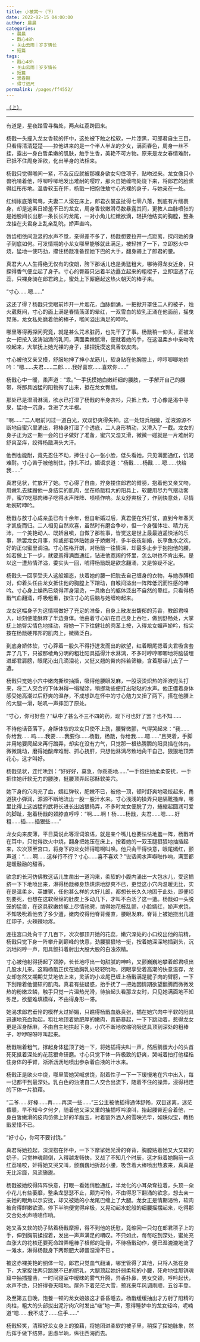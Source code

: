 ```yaml
---
title: 小被窝～（下）
date: 2022-02-15 04:00:00
author: 晨晨
categories:
  - 晨晨
  - 戬心48h
  - 关山云雨｜岁岁情长
  - 短篇
tags: 
  - 戬心48h
  - 关山云雨｜岁岁情长
  - 短篇
  - 思春期
  - 得寸进尺
permalink: /pages/ff4552/
---
```


<a href="/pages/709988/">（上）</a>

---

有道是，星夜踏雪寻梅处，两点红荔跨园来。

杨戬一头撞入龙女香软的怀中，这处被下触之松软，一片漆黑，可郎君自生三目，只看得清清楚楚——拉他进来的是一个半人半龙的少女，满面春色，周身一丝不挂，露出一身白皙柔嫩的肌肤，触手生香，美艳不可方物。原来是龙女春情难耐，已抵不住周身淫欲，化出半身的法相来。<!-- more -->

杨戬只觉得喉间一紧，不及反应就被那裸身欲女勾住项子，贴吻过来。龙女像只小兽吮啃着他，哼唧哼唧地发出难耐的嘤咛，那火自她缠吻处烧下来，将郎君的脸熏得红彤彤地。温香软玉在怀，杨戬一把抱住敖寸心光裸的身子，与她亲在一处。

红绡帐底落鸳鸯，夫妻二人滚在床上，郎君衣裳虽扯得七零八落，到底有片缕裹身，却是这素日娇羞不已的龙女，周身香软嫩滑尽数暴露其间，更教人血脉喷张的是她股间长出那一条长长的龙尾，一对小角儿红嫩欲滴，轻拱他结实的胸膛，整条龙挂在夫君身上乱亲乱吮，娇声直吟。

唇齿相依间汲汲的水声不觉，亲得差不多了，杨戬想要拉开一点距离，探问她的身子到底如何。可发情期的小龙女哪里能够就此满足，被轻推了一下，立即怒火中烧，猛地一使巧劲，攥住杨戬准备捏她下巴的大手，翻身骑上了郎君的腰。

真君大人人生得绝无仅有的俊朗，胯下那话儿也是勇猛粗大，哪待得龙女近身，只探得香气便立起了身子。寸心的臀瓣只沾着半边矗立起来的粗棍子，立即湿透了花蕊，只裸身骑在郎君跨上，蜜处上下厮磨起这热火朝天的棒子来。

“寸心……嗯……”

这还了得？杨戬只觉眼前炸开一片烟花，血脉翻涌，一把掀开罩住二人的被子，烛火葳蕤间，寸心的面上满是春情荡漾的晕红，一双雪白的软乳正涌在他面前，摇曳晃荡，龙女私处磨着他的棒子，喉间溢出满足的呻吟。

哪里等得再探问究竟，就是甚么咒术脏药，也先干了了事。杨戬稍一仰头，正被龙女一把按入波涛汹涌的乳间，满面柔嫩腻滑，便就着她的手，在这温柔乡中亲吻吮咬起来，大掌抚上她光裸的身子，揉捏抚摸这具香软皮肉。

寸心被他又亲又摸，舒服地抻了抻小龙筋儿，软身贴在他胸膛上，哼哼唧唧地娇吟：“嗯……夫君……二郎……我好喜欢……喜欢你……”

杨戬心中一暖，柔声道：“乖。”一手抚摸她白嫩纤细的腰肢，一手解开自己的腰带，将那具凶猛的阳物掏了出来，抵在龙女臀缝。

那处已是湿滑淋漓，欲水已打湿了杨戬的半身衣衫，只抵上去，寸心像是渴中寻泉，猛地一沉身，含进了大半根。

“啊……”二人眼前闪过一道白光，双双舒爽得失神。这一处短兵相接，淫液源源不断地自蜜穴里涌出，将棒身打湿了个透底，二人身形稍动，又滑入了一截。龙女的身子正为这一期一会的日子做好了准备，蜜穴又湿又滑，微微一碰就是一片难耐的舒爽至痒，绞得杨戬满头大汗。

他倒也能耐，竟先忍住不动，捧住寸心一张小脸，低头看她，只见满面通红，饥渴难耐。寸心苦于被他制住，挣扎不过，媚语求道：“杨戬……杨戬……嗯……快给我……”

真君见状，忙放开了她。寸心得了自由，拧身搂住郎君的臂膀，抱着他又亲又吻，用嫩乳去揉蹭他一身结实的肌肉，坐在杨戬粗大的阳具上，软腰用尽力气摆动套弄，蜜穴吃那肉棒子吃得水声阵阵、啧啧作响。龙女舒爽极了，作到快意处，尽情地婉转呻吟。

杨戬与敖寸心成亲虽已有十余年，但自新婚过后，真君便在外打仗，直到今年春天才凯旋而归。二人相见自然欢喜，虽然时有磨合争吵，但一个身强体壮、精力充沛，一个美艳动人、既娇且嗔，自做了那桩事，皆觉这是世上最最逍遥快活的乐事，除罢龙女月事，抑或郎君体贴她身子娇嫩时，多半夜夜新婚，长享鱼水之欢，好的正似蜜里调油。寸心性格开朗，对杨戬一往情深，却最多止步于抱抱他的腰，如若做上下一步，就要羞得满面通红，钻进他宽阔的怀里，怎么哄也不肯出来。是以这一遭热情洋溢，委实头一回，唬得杨戬既是欲念翻涌，又是惊疑不定。

杨戬头一回享受夫人这般媚态，扶着她的腰一把脱去自己缠身的衣物，与她赤膊相对，仰着头任由龙女抵住他的胸膛上下蹭动，自喉间溢出一阵阵低沉而性感的呻吟。寸心身上燥热已烧得浑身滚烫，一具嫩白的躯体泛出不自然的晕红，只看得杨戬气血翻涌，呼吸粗重，按住寸心的后脑与她缠吻起来。

龙女这幅身子为这情期做好了充足的准备，自身上散发出馥郁的芳香，教郎君嗅入，顷刻便能酥麻了半边身体。他由着寸心趴在自己身上吞吐，做到舒畅处，大掌抚上她臀尖情色地揉动，将她一下下往健壮的肉茎上按，入得龙女媚声娇吟，指尖按在杨戬硬邦邦的肌肉上，微微泛白。

到底身娇体软，寸心莽着一股久不得抒迸发而出的欲望，红着眼尾摁着夫君吸含套弄了几下，只被那棱角分明的粗壮阳具插得汁水淋漓，不多时哼哼唧唧地将脑袋埋进郎君肩膀，眼尾沁出几滴泪花，又挺又翘的臀肉抖若筛糠，含着那话儿去了一遭。

杨戬只觉她小穴中嫩肉撕绞抽搐，吸得他腰眼发麻，一股滚烫炽热的淫液兜头打来，将二人交合的下体淋得一塌糊涂，稍挪动些便打出哒哒的水声。他正僵着身体感受她高潮过后舒爽的温存，不成想趴在怀中的寸心勉力又扭了两下，搭在他腰上的大腿一滑，啪叽一声摔回了原处。

“寸心，你可好些？”纵中了甚么不三不四的药，现下可也好了罢？也不知……

不待他话音落下，身酥体软的龙女只使不上劲，腰臀微颤，气得哭起来：“我……你给我……呜……我要……我要你……杨戬，杨戬，你给我……嗯……”且哭着，手脚并用地要爬起来再行蹭弄，却实在没有力气，只觉那一根热腾腾的阳具插在体内，微微跳动，磨得她酸痒难耐、抓心挠肝，只想他淋漓尽致地肏干自己，狠狠地顶弄花心，这才叫好。

杨戬见状，连忙哄到：“好好好，莫急，你乖乖地……”一手抱住她柔柔安抚，一手把住她纤软无力的腰肢，挺腰顶弄起那酥软美穴。

她下身的穴肉充了血，嫣红弹软，肥嫩不已，被他一顶，顿时舒爽地吸绞起来，甬道狭小弹润，源源不断地流出一股一股汁水来。寸心浅浅的操弄只是隔靴搔痒，哪里比得上这凶猛的武将长进长出凶狠捣弄，不多时龙女便脱了力，蜷缩起圆润可爱的脚趾，抱着杨戬的颈脖直哼哼：“啊……啊！杨……杨戬，夫君……嗯……好粗……插……插狠些……”

龙女向来皮薄，平日莫说此等淫词浪语，就是亲个嘴儿也要怯怯地羞一阵，杨戬听在耳中，只觉得欲火中烧，翻身把她压在床上，按着她的一双玉腿狠狠地抽插起来，次次顶至宫口，将身下的龙女奸得嗯啊叫唤。他只肏干得快意，眼尾嫣红，颤声道：“……啊……这样行不行？寸心……喜不喜欢？”说话间水声噼啪作响，满室都是暖融融的甜香。

欲念的长河仿佛教这话儿生凿出一道沟来，柔软的小腹内涌出一大包水儿，受这插挤一下下地喷出来，淋得杨戬棒身热烘烘地舒爽不已，更觉这小穴内温暖无比，实在是温柔乡、英雄冢，任他甚么样的大好儿郎，都想长长久久地困于此处，即便顷刻要死，也想在这软绵绵的肚皮上多动几下，才叫不白活了这一遭。杨戬如一头脱笼的猛兽，在这具软嫩娇躯上尽情驰骋，凿得她花枝乱颤，小脸嫣红，娇声求饶，不知吸吮着他去了多少遭，嫩肉绞得他脊背绷直，腰眼发麻，脊背上被她挠出几道红印子，火辣辣地疼。

连往宫口处肏干了几百下，次次都顶开她的花蕊，嫩穴深处的小口绞出他的前精，杨戬只觉下身一阵攀升到巅峰的快意，劲腰狠狠地一挺，按着她深深地插到头，沉沉地闷哼一声，阳具颤抖着射出大股大股的白浊浓精。

寸心被他射得扬起了颈脖，长长地哼出一句甜腻的呻吟，又颤巍巍地攀着郎君喷出几股水儿来。这厢杨戬正伏在她胸乳处轻轻吮吻，闭眼享受着高潮的快意温存，龙女却忽然又期期艾艾地依上来，灵活的小龙尾巴缠上杨戬满是腱子肉的臂膀，一下下刮蹭着他健硕的肌肉。真君有些疑惑，抬手抚了一把她因情期欲望翻腾而微微发热的粉嫩龙鳞，触手只觉一片温热光滑，待抬起头看那龙女时，只见她满面地不知弥足，欲壑难填模样，不由得身形一滞。

她渴求郎君垂怜的模样太过娇媚，只瞧得杨戬血脉贲张，插在她穴肉中半软的阳具迅速地充血勃起，粗壮地顶着她肥厚的嫩肉，青筋暴起，一下下跳动着，惹得龙女更是浑身酥麻，不由自主地拱起下身，小穴不断地收缩吮吸这具顶到深处的粗棒子，咿咿呀呀哼叫起来。

杨戬喘着粗气，撑起身体猛顶了她一下，将她插得尖叫一声，然后鹅蛋大小的头首死死抵着深处的花蕊狠命研磨。寸心只觉下体一阵极致的舒爽，哭喊着拍打他桎梏住身体的手臂，淅淅沥沥地喷出参杂着白液的汁水来。

杨戬正是欲火中烧，哪里管她哭喊求饶，耐着性子一下一下缓慢地在穴中出入，每一记都干到最深处。乳白色的浊液自二人交合出流下，随着不住的操弄，浸得相连的下体一片狼藉。

“二爷……好棒……再……再深一些……”三公主被他插得通体舒畅，双目迷离，迷茫昏聩，早不知今夕何夕，随着他又深又重的抽插哼吟浪叫，抬起腰臀迎合着他，一身白皙嫩滑的皮肉仿佛上好的羊脂玉，衬着窗外洒入的雪映光华，如珠似宝，教杨戬爱惜不已。

“好寸心，你可不要讨饶。”

真君将她拉起，深深抱在怀中，一下下摩挲她光滑的脊背，胸膛贴着她又大又软的奶子，只觉神魂颠倒，入得越发畅快，又战了不知几个时辰，这才揪着她胸前一点红荔啃咬，奸得她又哭又叫，颤巍巍地折起小腰，吸含着大棒喷出热液来，真真是无比淫靡，风流旖旎。

杨戬被她绞得阵阵快意，打眼一看她俏脸通红，半龙化的小耳朵耷拉着，头顶一朵小花儿有些萎靡，整条龙瑟瑟不止，颇为可怜，不由得忍下翻涌的欲念，想去亲一亲她的眼角以示安抚，却又被她的小龙尾巴缠上了大腿。龙女正是情期渴怜，软肉被肏得鲜嫩欲滴，停下半晌便觉得痒极，又晃动起水蛇般的细腰摇摆起来，吃得那交合处水声啧啧作响。

她又香又软的奶子贴着杨戬摩擦，得不到他的抚慰，竟缩回一只勾在郎君项子上的手，伸到胸前揉捏着，发出一声声满足的喟叹。不只如此，每每吃到深处，蜜处充血涨大的花核还要死命蹭弄粗棒子根部的耻骨，不待杨戬动作，便已湿漉漉地流了一滩水，淋得杨戬身下两颗肥大卵蛋湿滑不已 。

被这赤裸美艳的酮体一勾，郎君只觉血气翻涌，哪里管得了其他，只将人抵在身下，大掌捉住两只跳脱不已的肥乳，大腿顶起她纤弱柔软的小腰，死命地往那销魂窟中抽插撞凿，一时间寝室中暧昧的雾气升腾，异香扑鼻，男女交颈，哼吟起伏，水声不绝，只奸得昏天暗地。屋外下着茫茫大雪，预兆来年风调雨顺，五谷丰登。

及至第五日晚，饱餐一顿的龙女娘娘这才昏昏睡去。杨戬缓缓抽出才方射了阳精的肉柱，粗大的头部拔出泥泞肉穴时发出“啵”地一声，惹得睡梦中的龙女轻吟，呢喃道“嗯……我不成了……住手……”

杨戬轻笑，清理好龙女身上的狼藉，将她团进柔软的被子里，稍探了探她脉象，然后挥手做下结界，思虑半晌，纵往西海而去。
